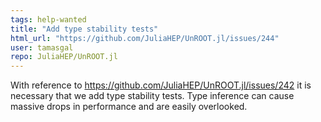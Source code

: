 ```yaml
---
tags: help-wanted
title: "Add type stability tests"
html_url: "https://github.com/JuliaHEP/UnROOT.jl/issues/244"
user: tamasgal
repo: JuliaHEP/UnROOT.jl
---
```


With reference to https://github.com/JuliaHEP/UnROOT.jl/issues/242 it is necessary that we add type stability tests. Type inference can cause massive drops in performance and are easily overlooked.